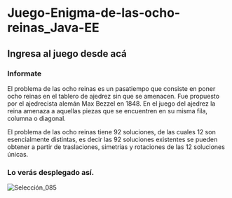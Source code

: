 # Juego-Enigma-de-las-ocho-reinas_Java-EE

## Ingresa al juego desde acá


### Informate
El problema de las ocho reinas es un pasatiempo que consiste en poner ocho reinas en el tablero de ajedrez sin que se amenacen. Fue propuesto por el ajedrecista alemán Max Bezzel en 1848. En el juego del ajedrez la reina amenaza a aquellas piezas que se encuentren en su misma fila, columna o diagonal.

El problema de las ocho reinas tiene 92 soluciones, de las cuales 12 son esencialmente distintas, es decir las 92 soluciones existentes se pueden obtener a partir de traslaciones, simetrías y rotaciones de las 12 soluciones únicas.

### Lo verás desplegado así.

![Selección_085](https://user-images.githubusercontent.com/38901171/98897599-c930e680-2479-11eb-8136-9f4ea756aa8b.jpg)

